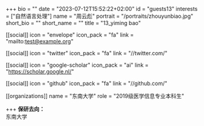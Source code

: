 
+++
bio = ""
date = "2023-07-12T15:52:22+02:00"
id = "guests13"
interests = ["自然语言处理"]
name = "周云彪"
portrait = "/portraits/zhouyunbiao.jpg"
short_bio = ""
short_name = ""
title = "13_yiming bao"

[[social]]
    icon = "envelope"
    icon_pack = "fa"
    link = "mailto:test@example.org"

[[social]]
    icon = "twitter"
    icon_pack = "fa"
    link = "//twitter.com/"

[[social]]
    icon = "google-scholar"
    icon_pack = "ai"
    link = "https://scholar.google.nl/"

[[social]]
    icon = "github"
    icon_pack = "fa"
    link = "//github.com/"

[[organizations]]
    name = "东南大学"
    role = "2019级医学信息专业本科生"

+++
**保研去向：**        
东南大学
